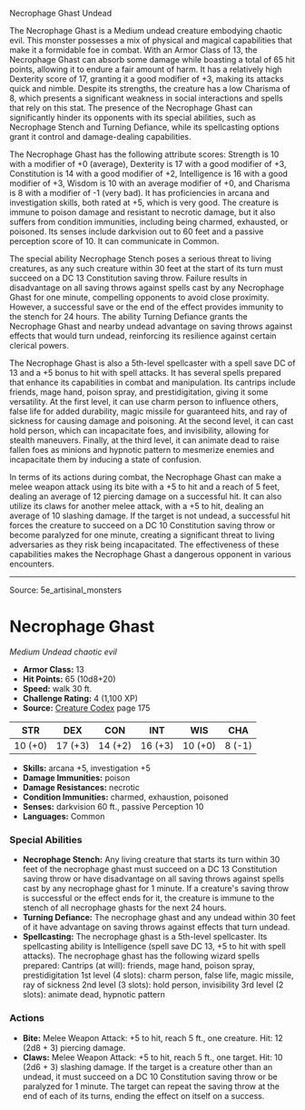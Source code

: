 <MonsterName/>Necrophage Ghast</MonsterName>
<CreatureType/>Undead</CreatureType>

<summary>The Necrophage Ghast is a Medium undead creature embodying chaotic evil. This monster possesses a mix of physical and magical capabilities that make it a formidable foe in combat. With an Armor Class of 13, the Necrophage Ghast can absorb some damage while boasting a total of 65 hit points, allowing it to endure a fair amount of harm. It has a relatively high Dexterity score of 17, granting it a good modifier of +3, making its attacks quick and nimble. Despite its strengths, the creature has a low Charisma of 8, which presents a significant weakness in social interactions and spells that rely on this stat. The presence of the Necrophage Ghast can significantly hinder its opponents with its special abilities, such as Necrophage Stench and Turning Defiance, while its spellcasting options grant it control and damage-dealing capabilities.</summary>

<detail>

The Necrophage Ghast has the following attribute scores: Strength is 10 with a modifier of +0 (average), Dexterity is 17 with a good modifier of +3, Constitution is 14 with a good modifier of +2, Intelligence is 16 with a good modifier of +3, Wisdom is 10 with an average modifier of +0, and Charisma is 8 with a modifier of -1 (very bad). It has proficiencies in arcana and investigation skills, both rated at +5, which is very good. The creature is immune to poison damage and resistant to necrotic damage, but it also suffers from condition immunities, including being charmed, exhausted, or poisoned. Its senses include darkvision out to 60 feet and a passive perception score of 10. It can communicate in Common.

The special ability Necrophage Stench poses a serious threat to living creatures, as any such creature within 30 feet at the start of its turn must succeed on a DC 13 Constitution saving throw. Failure results in disadvantage on all saving throws against spells cast by any Necrophage Ghast for one minute, compelling opponents to avoid close proximity. However, a successful save or the end of the effect provides immunity to the stench for 24 hours. The ability Turning Defiance grants the Necrophage Ghast and nearby undead advantage on saving throws against effects that would turn undead, reinforcing its resilience against certain clerical powers.

The Necrophage Ghast is also a 5th-level spellcaster with a spell save DC of 13 and a +5 bonus to hit with spell attacks. It has several spells prepared that enhance its capabilities in combat and manipulation. Its cantrips include friends, mage hand, poison spray, and prestidigitation, giving it some versatility. At the first level, it can use charm person to influence others, false life for added durability, magic missile for guaranteed hits, and ray of sickness for causing damage and poisoning. At the second level, it can cast hold person, which can incapacitate foes, and invisibility, allowing for stealth maneuvers. Finally, at the third level, it can animate dead to raise fallen foes as minions and hypnotic pattern to mesmerize enemies and incapacitate them by inducing a state of confusion.

In terms of its actions during combat, the Necrophage Ghast can make a melee weapon attack using its bite with a +5 to hit and a reach of 5 feet, dealing an average of 12 piercing damage on a successful hit. It can also utilize its claws for another melee attack, with a +5 to hit, dealing an average of 10 slashing damage. If the target is not undead, a successful hit forces the creature to succeed on a DC 10 Constitution saving throw or become paralyzed for one minute, creating a significant threat to living adversaries as they risk being incapacitated. The effectiveness of these capabilities makes the Necrophage Ghast a dangerous opponent in various encounters.</detail>



---

Source: 5e_artisinal_monsters

# Necrophage Ghast

*Medium* *Undead* *chaotic evil*

- **Armor Class:** 13
- **Hit Points:** 65 (10d8+20)
- **Speed:** walk 30 ft.
- **Challenge Rating:** 4 (1,100 XP)
- **Source:** [Creature Codex](https://koboldpress.com/kpstore/product/creature-codex-for-5th-edition-dnd) page 175

| STR | DEX | CON | INT | WIS | CHA |
| --- | --- | --- | --- | --- | --- |
| 10 (+0) | 17 (+3) | 14 (+2) | 16 (+3) | 10 (+0) | 8 (-1) |

- **Skills:** arcana +5, investigation +5
- **Damage Immunities:** poison
- **Damage Resistances:** necrotic
- **Condition Immunities:** charmed, exhaustion, poisoned
- **Senses:** darkvision 60 ft., passive Perception 10
- **Languages:** Common

### Special Abilities

- **Necrophage Stench:** Any living creature that starts its turn within 30 feet of the necrophage ghast must succeed on a DC 13 Constitution saving throw or have disadvantage on all saving throws against spells cast by any necrophage ghast for 1 minute. If a creature's saving throw is successful or the effect ends for it, the creature is immune to the stench of all necrophage ghasts for the next 24 hours.
- **Turning Defiance:** The necrophage ghast and any undead within 30 feet of it have advantage on saving throws against effects that turn undead.
- **Spellcasting:** The necrophage ghast is a 5th-level spellcaster. Its spellcasting ability is Intelligence (spell save DC 13, +5 to hit with spell attacks). The necrophage ghast has the following wizard spells prepared: 
Cantrips (at will): friends, mage hand, poison spray, prestidigitation
1st level (4 slots): charm person, false life, magic missile, ray of sickness
2nd level (3 slots): hold person, invisibility
3rd level (2 slots): animate dead, hypnotic pattern

### Actions

- **Bite:** Melee Weapon Attack: +5 to hit, reach 5 ft., one creature. Hit: 12 (2d8 + 3) piercing damage.
- **Claws:** Melee Weapon Attack: +5 to hit, reach 5 ft., one target. Hit: 10 (2d6 + 3) slashing damage. If the target is a creature other than an undead, it must succeed on a DC 10 Constitution saving throw or be paralyzed for 1 minute. The target can repeat the saving throw at the end of each of its turns, ending the effect on itself on a success.




